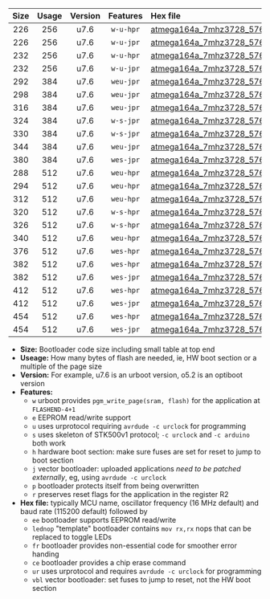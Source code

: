 |Size|Usage|Version|Features|Hex file|
|:-:|:-:|:-:|:-:|:--|
|226|256|u7.6|`w-u-hpr`|[atmega164a_7mhz3728_57600bps_ur.hex](https://raw.githubusercontent.com/stefanrueger/urboot/main//atmega164a_7mhz3728_57600bps_ur.hex)|
|226|256|u7.6|`w-u-jpr`|[atmega164a_7mhz3728_57600bps_ur_vbl.hex](https://raw.githubusercontent.com/stefanrueger/urboot/main//atmega164a_7mhz3728_57600bps_ur_vbl.hex)|
|232|256|u7.6|`w-u-hpr`|[atmega164a_7mhz3728_57600bps_lednop_ur.hex](https://raw.githubusercontent.com/stefanrueger/urboot/main//atmega164a_7mhz3728_57600bps_lednop_ur.hex)|
|232|256|u7.6|`w-u-jpr`|[atmega164a_7mhz3728_57600bps_lednop_ur_vbl.hex](https://raw.githubusercontent.com/stefanrueger/urboot/main//atmega164a_7mhz3728_57600bps_lednop_ur_vbl.hex)|
|292|384|u7.6|`weu-jpr`|[atmega164a_7mhz3728_57600bps_ee_ur_vbl.hex](https://raw.githubusercontent.com/stefanrueger/urboot/main//atmega164a_7mhz3728_57600bps_ee_ur_vbl.hex)|
|298|384|u7.6|`weu-jpr`|[atmega164a_7mhz3728_57600bps_ee_lednop_ur_vbl.hex](https://raw.githubusercontent.com/stefanrueger/urboot/main//atmega164a_7mhz3728_57600bps_ee_lednop_ur_vbl.hex)|
|316|384|u7.6|`weu-jpr`|[atmega164a_7mhz3728_57600bps_ee_lednop_fr_ur_vbl.hex](https://raw.githubusercontent.com/stefanrueger/urboot/main//atmega164a_7mhz3728_57600bps_ee_lednop_fr_ur_vbl.hex)|
|324|384|u7.6|`w-s-jpr`|[atmega164a_7mhz3728_57600bps_vbl.hex](https://raw.githubusercontent.com/stefanrueger/urboot/main//atmega164a_7mhz3728_57600bps_vbl.hex)|
|330|384|u7.6|`w-s-jpr`|[atmega164a_7mhz3728_57600bps_lednop_vbl.hex](https://raw.githubusercontent.com/stefanrueger/urboot/main//atmega164a_7mhz3728_57600bps_lednop_vbl.hex)|
|344|384|u7.6|`weu-jpr`|[atmega164a_7mhz3728_57600bps_ee_lednop_fr_ce_ur_vbl.hex](https://raw.githubusercontent.com/stefanrueger/urboot/main//atmega164a_7mhz3728_57600bps_ee_lednop_fr_ce_ur_vbl.hex)|
|380|384|u7.6|`wes-jpr`|[atmega164a_7mhz3728_57600bps_ee_vbl.hex](https://raw.githubusercontent.com/stefanrueger/urboot/main//atmega164a_7mhz3728_57600bps_ee_vbl.hex)|
|288|512|u7.6|`weu-hpr`|[atmega164a_7mhz3728_57600bps_ee_ur.hex](https://raw.githubusercontent.com/stefanrueger/urboot/main//atmega164a_7mhz3728_57600bps_ee_ur.hex)|
|294|512|u7.6|`weu-hpr`|[atmega164a_7mhz3728_57600bps_ee_lednop_ur.hex](https://raw.githubusercontent.com/stefanrueger/urboot/main//atmega164a_7mhz3728_57600bps_ee_lednop_ur.hex)|
|312|512|u7.6|`weu-hpr`|[atmega164a_7mhz3728_57600bps_ee_lednop_fr_ur.hex](https://raw.githubusercontent.com/stefanrueger/urboot/main//atmega164a_7mhz3728_57600bps_ee_lednop_fr_ur.hex)|
|320|512|u7.6|`w-s-hpr`|[atmega164a_7mhz3728_57600bps.hex](https://raw.githubusercontent.com/stefanrueger/urboot/main//atmega164a_7mhz3728_57600bps.hex)|
|326|512|u7.6|`w-s-hpr`|[atmega164a_7mhz3728_57600bps_lednop.hex](https://raw.githubusercontent.com/stefanrueger/urboot/main//atmega164a_7mhz3728_57600bps_lednop.hex)|
|340|512|u7.6|`weu-hpr`|[atmega164a_7mhz3728_57600bps_ee_lednop_fr_ce_ur.hex](https://raw.githubusercontent.com/stefanrueger/urboot/main//atmega164a_7mhz3728_57600bps_ee_lednop_fr_ce_ur.hex)|
|376|512|u7.6|`wes-hpr`|[atmega164a_7mhz3728_57600bps_ee.hex](https://raw.githubusercontent.com/stefanrueger/urboot/main//atmega164a_7mhz3728_57600bps_ee.hex)|
|382|512|u7.6|`wes-hpr`|[atmega164a_7mhz3728_57600bps_ee_lednop.hex](https://raw.githubusercontent.com/stefanrueger/urboot/main//atmega164a_7mhz3728_57600bps_ee_lednop.hex)|
|382|512|u7.6|`wes-jpr`|[atmega164a_7mhz3728_57600bps_ee_lednop_vbl.hex](https://raw.githubusercontent.com/stefanrueger/urboot/main//atmega164a_7mhz3728_57600bps_ee_lednop_vbl.hex)|
|412|512|u7.6|`wes-hpr`|[atmega164a_7mhz3728_57600bps_ee_lednop_fr.hex](https://raw.githubusercontent.com/stefanrueger/urboot/main//atmega164a_7mhz3728_57600bps_ee_lednop_fr.hex)|
|412|512|u7.6|`wes-jpr`|[atmega164a_7mhz3728_57600bps_ee_lednop_fr_vbl.hex](https://raw.githubusercontent.com/stefanrueger/urboot/main//atmega164a_7mhz3728_57600bps_ee_lednop_fr_vbl.hex)|
|454|512|u7.6|`wes-hpr`|[atmega164a_7mhz3728_57600bps_ee_lednop_fr_ce.hex](https://raw.githubusercontent.com/stefanrueger/urboot/main//atmega164a_7mhz3728_57600bps_ee_lednop_fr_ce.hex)|
|454|512|u7.6|`wes-jpr`|[atmega164a_7mhz3728_57600bps_ee_lednop_fr_ce_vbl.hex](https://raw.githubusercontent.com/stefanrueger/urboot/main//atmega164a_7mhz3728_57600bps_ee_lednop_fr_ce_vbl.hex)|

- **Size:** Bootloader code size including small table at top end
- **Useage:** How many bytes of flash are needed, ie, HW boot section or a multiple of the page size
- **Version:** For example, u7.6 is an urboot version, o5.2 is an optiboot version
- **Features:**
  + `w` urboot provides `pgm_write_page(sram, flash)` for the application at `FLASHEND-4+1`
  + `e` EEPROM read/write support
  + `u` uses urprotocol requiring `avrdude -c urclock` for programming
  + `s` uses skeleton of STK500v1 protocol; `-c urclock` and `-c arduino` both work
  + `h` hardware boot section: make sure fuses are set for reset to jump to boot section
  + `j` vector bootloader: uploaded applications *need to be patched externally*, eg, using `avrdude -c urclock`
  + `p` bootloader protects itself from being overwritten
  + `r` preserves reset flags for the application in the register R2
- **Hex file:** typically MCU name, oscillator frequency (16 MHz default) and baud rate (115200 default) followed by
  + `ee` bootloader supports EEPROM read/write
  + `lednop` "template" bootloader contains `mov rx,rx` nops that can be replaced to toggle LEDs
  + `fr` bootloader provides non-essential code for smoother error handing
  + `ce` bootloader provides a chip erase command
  + `ur` uses urprotocol and requires `avrdude -c urclock` for programming
  + `vbl` vector bootloader: set fuses to jump to reset, not the HW boot section
